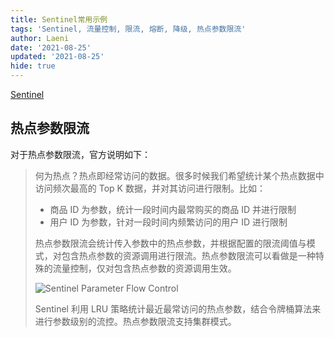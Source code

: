```yaml
---
title: Sentinel常用示例
tags: 'Sentinel, 流量控制, 限流, 熔断, 降级, 热点参数限流'
author: Laeni
date: '2021-08-25'
updated: '2021-08-25'
hide: true
---
```


[Sentinel](https://github.com/alibaba/Sentinel)

## 热点参数限流

对于热点参数限流，官方说明如下：

> 何为热点？热点即经常访问的数据。很多时候我们希望统计某个热点数据中访问频次最高的 Top K 数据，并对其访问进行限制。比如：
>
> - 商品 ID 为参数，统计一段时间内最常购买的商品 ID 并进行限制
> - 用户 ID 为参数，针对一段时间内频繁访问的用户 ID 进行限制
>
> 热点参数限流会统计传入参数中的热点参数，并根据配置的限流阈值与模式，对包含热点参数的资源调用进行限流。热点参数限流可以看做是一种特殊的流量控制，仅对包含热点参数的资源调用生效。
>
> ![Sentinel Parameter Flow Control](./sentinel.assets/sentinel-hot-param-overview-1.png)
>
> Sentinel 利用 LRU 策略统计最近最常访问的热点参数，结合令牌桶算法来进行参数级别的流控。热点参数限流支持集群模式。



